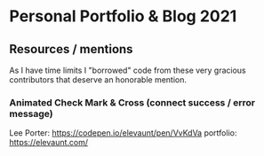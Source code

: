 # Personal Portfolio & Blog 2021


## Resources / mentions
As I have time limits I "borrowed" code from these very gracious contributors that deserve an honorable mention.

### Animated Check Mark & Cross (connect success / error message)
Lee Porter: https://codepen.io/elevaunt/pen/VvKdVa
portfolio: https://elevaunt.com/
